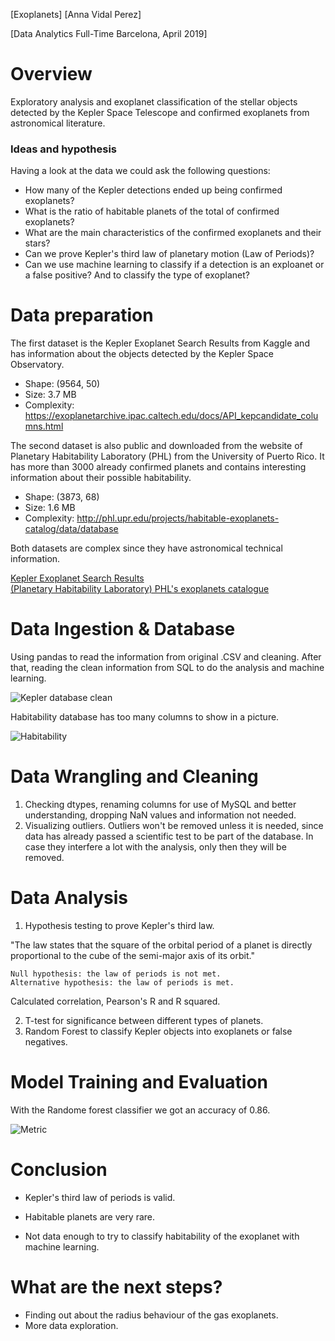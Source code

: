 [Exoplanets] [Anna Vidal Perez]

[Data Analytics Full-Time Barcelona, April 2019]

# Overview

Exploratory analysis and exoplanet classification of the stellar objects detected by the Kepler Space Telescope and confirmed exoplanets from astronomical literature.

### Ideas and hypothesis

Having a look at the data we could ask the following questions:

* How many of the Kepler detections ended up being confirmed exoplanets?
* What is the ratio of habitable planets of the total of confirmed exoplanets?
* What are the main characteristics of the confirmed exoplanets and their stars?
* Can we prove Kepler's third law of planetary motion (Law of Periods)?  
* Can we use machine learning to classify if a detection is an exploanet or a false positive? And to classify the type of exoplanet?



# Data preparation

The first dataset is the Kepler Exoplanet Search Results from Kaggle and has information about the objects detected by the Kepler Space Observatory. 
* Shape: (9564, 50)
* Size: 3.7 MB
* Complexity: https://exoplanetarchive.ipac.caltech.edu/docs/API_kepcandidate_columns.html

The second dataset is also public and downloaded from the website of Planetary Habitability Laboratory (PHL) from the University of Puerto Rico. It has more than 3000 already confirmed planets and contains interesting information about their possible habitability.
* Shape: (3873, 68)
* Size: 1.6 MB
* Complexity: http://phl.upr.edu/projects/habitable-exoplanets-catalog/data/database  
  
Both datasets are complex since they have astronomical technical information.   

[Kepler Exoplanet Search Results](https://www.kaggle.com/nasa/kepler-exoplanet-search-results)  
[(Planetary Habitability Laboratory) PHL's exoplanets catalogue](http://phl.upr.edu/projects/habitable-exoplanets-catalog/data/database)

# Data Ingestion & Database

Using pandas to read the information from original .CSV and cleaning. After that, reading the clean information from SQL to do the analysis and machine learning.  
  
![Kepler database clean](https://i.ibb.co/Sd6gV2P/Screenshot-2019-04-25-at-09-00-00.png)  
  
Habitability database has too many columns to show in a picture.    
  
![Habitability](https://i.ibb.co/M7t4D1L/Screenshot-2019-04-25-at-09-09-28.png)    
    
# Data Wrangling and Cleaning

1. Checking dtypes, renaming columns for use of MySQL and better understanding, dropping NaN values and information not needed.
2. Visualizing outliers. Outliers won't be removed unless it is needed, since data has already passed a scientific test to be part of the database. In case they interfere a lot with the analysis, only then they will be removed. 

# Data Analysis

1. Hypothesis testing to prove Kepler's third law.   

"The law states that the square of the orbital period of a planet is directly proportional to the cube of the semi-major axis of its orbit."

    Null hypothesis: the law of periods is not met.  
    Alternative hypothesis: the law of periods is met.

Calculated correlation, Pearson's R and R squared.

2. T-test for significance between different types of planets.  
3. Random Forest to classify Kepler objects into exoplanets or false negatives.  

# Model Training and Evaluation

With the Randome forest classifier we got an accuracy of 0.86.  
  
  
![Metric](https://i.ibb.co/fdVNnN4/Screenshot-2019-04-25-at-08-54-54.png)

# Conclusion

* Kepler's third law of periods is valid.
    
* Habitable planets are very rare.

* Not data enough to try to classify habitability of the exoplanet with machine learning.

# What are the next steps?

- Finding out about the radius behaviour of the gas exoplanets.
- More data exploration.
